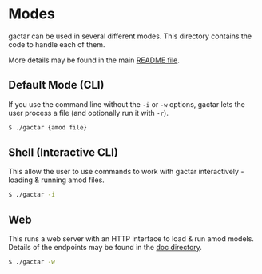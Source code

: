 # Modes

gactar can be used in several different modes. This directory contains the code to handle each of them.

More details may be found in the main [README file](../README.md).

## Default Mode (CLI)

If you use the command line without the `-i` or `-w` options, gactar lets the user process a file (and optionally run it with `-r`).

```sh
$ ./gactar {amod file}
```

## Shell (Interactive CLI)

This allow the user to use commands to work with gactar interactively - loading & running amod files.

```sh
$ ./gactar -i
```

## Web

This runs a web server with an HTTP interface to load & run amod models. Details of the endpoints may be found in the [doc directory](../doc/Web%20API.md).

```sh
$ ./gactar -w
```
